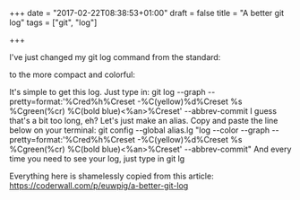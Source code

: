 +++
date = "2017-02-22T08:38:53+01:00"
draft = false
title = "A better git log"
tags = ["git", "log"]

+++

I've just changed my git log command from the standard:

to the more compact and colorful:


It's simple to get this log. Just type in:
git log --graph --pretty=format:'%Cred%h%Creset -%C(yellow)%d%Creset %s %Cgreen(%cr) %C(bold blue)<%an>%Creset' --abbrev-commit
I guess that's a bit too long, eh? Let's just make an alias. Copy and paste the line below on your terminal:
git config --global alias.lg "log --color --graph --pretty=format:'%Cred%h%Creset -%C(yellow)%d%Creset %s %Cgreen(%cr) %C(bold blue)<%an>%Creset' --abbrev-commit"
And every time you need to see your log, just type in
git lg

Everything here is shamelessly copied from this article: https://coderwall.com/p/euwpig/a-better-git-log
